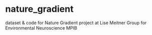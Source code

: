# nature_gradient
 dataset & code for Nature Gradient project at Lise Meitner Group for Environmental Neuroscience MPIB
